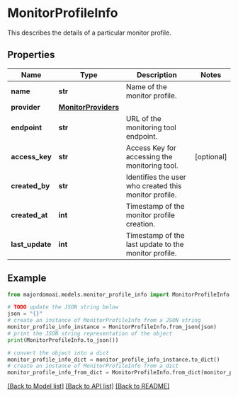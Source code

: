# MonitorProfileInfo

This describes the details of a particular monitor profile.

## Properties

Name | Type | Description | Notes
------------ | ------------- | ------------- | -------------
**name** | **str** | Name of the monitor profile. | 
**provider** | [**MonitorProviders**](MonitorProviders.md) |  | 
**endpoint** | **str** | URL of the monitoring tool endpoint. | 
**access_key** | **str** | Access Key for accessing the monitoring tool. | [optional] 
**created_by** | **str** | Identifies the user who created this monitor profile. | 
**created_at** | **int** | Timestamp of the monitor profile creation. | 
**last_update** | **int** | Timestamp of the last update to the monitor profile. | 

## Example

```python
from majordomoai.models.monitor_profile_info import MonitorProfileInfo

# TODO update the JSON string below
json = "{}"
# create an instance of MonitorProfileInfo from a JSON string
monitor_profile_info_instance = MonitorProfileInfo.from_json(json)
# print the JSON string representation of the object
print(MonitorProfileInfo.to_json())

# convert the object into a dict
monitor_profile_info_dict = monitor_profile_info_instance.to_dict()
# create an instance of MonitorProfileInfo from a dict
monitor_profile_info_from_dict = MonitorProfileInfo.from_dict(monitor_profile_info_dict)
```
[[Back to Model list]](../README.md#documentation-for-models) [[Back to API list]](../README.md#documentation-for-api-endpoints) [[Back to README]](../README.md)


